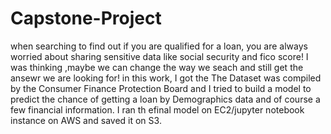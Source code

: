 # Capstone-Project
when searching to find out if you are qualified for a loan, you are always worried about sharing sensitive data like social security and fico score! 
I was thinking ,maybe we can change the way we seach and still get the ansewr we are looking for!
in this work, I got the The Dataset was compiled by the Consumer Finance Protection Board and I tried to build a model  to predict the chance of getting a loan by Demographics data and of course a few financial information.
I ran th efinal model on EC2/jupyter notebook instance on AWS and saved it on S3.
